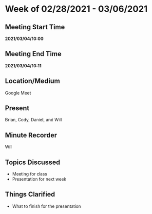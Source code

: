 # Week of 02/28/2021 - 03/06/2021

## Meeting Start Time

**2021/03/04/10:00**

## Meeting End Time

**2021/03/04/10:11**

## Location/Medium

Google Meet

## Present

Brian, Cody, Daniel, and Will

## Minute Recorder

Will

## Topics Discussed

- Meeting for class
- Presentation for next week

## Things Clarified

- What to finish for the presentation
